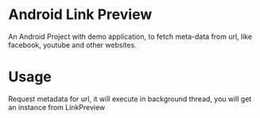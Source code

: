 # Android Link Preview

An Android Project with demo application, to fetch meta-data from url, like facebook, youtube and other websites.

# Usage

Request metadata for url, it will execute in background thread, you will get an instance from LinkPreview

